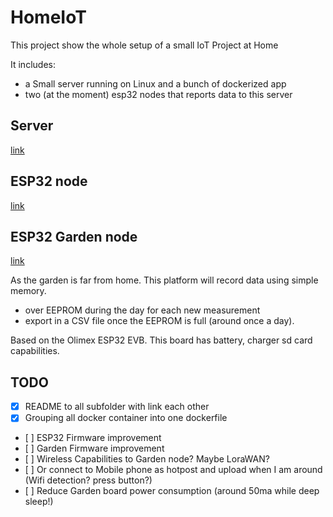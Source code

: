 # HomeIoT

This project show the whole setup of a small IoT Project at Home

It includes:
- a Small server running on Linux and a bunch of dockerized app
- two (at the moment) esp32 nodes that reports data to this server

## Server

[link](server)


## ESP32 node

[link](esp32Node)

## ESP32 Garden node

[link](gardenNode)

As the garden is far from home. This platform will record data using simple memory.
- over EEPROM during the day for each new measurement
- export in a CSV file once the EEPROM is full (around once a day).

Based on the Olimex ESP32 EVB. This board has battery, charger sd card capabilities.


## TODO
- [x] README to all subfolder with link each other
- [x] Grouping all docker container into one dockerfile
- [ ] ESP32 Firmware improvement
- [ ] Garden Firmware improvement
- [ ] Wireless Capabilities to Garden node? Maybe LoraWAN?
- [ ] Or connect to Mobile phone as hotpost and upload when I am around (Wifi detection? press button?)
- [ ] Reduce Garden board power consumption (around 50ma while deep sleep!)
